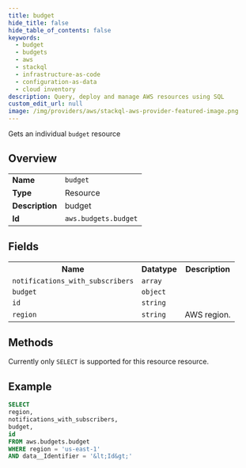 ```yaml
---
title: budget
hide_title: false
hide_table_of_contents: false
keywords:
  - budget
  - budgets
  - aws
  - stackql
  - infrastructure-as-code
  - configuration-as-data
  - cloud inventory
description: Query, deploy and manage AWS resources using SQL
custom_edit_url: null
image: /img/providers/aws/stackql-aws-provider-featured-image.png
---
```

Gets an individual <code>budget</code> resource

## Overview
<table><tbody>
<tr><td><b>Name</b></td><td><code>budget</code></td></tr>
<tr><td><b>Type</b></td><td>Resource</td></tr>
<tr><td><b>Description</b></td><td>budget</td></tr>
<tr><td><b>Id</b></td><td><code>aws.budgets.budget</code></td></tr>
</tbody></table>

## Fields
<table><tbody>
<tr><th>Name</th><th>Datatype</th><th>Description</th></tr>
<tr><td><code>notifications_with_subscribers</code></td><td><code>array</code></td><td></td></tr>
<tr><td><code>budget</code></td><td><code>object</code></td><td></td></tr>
<tr><td><code>id</code></td><td><code>string</code></td><td></td></tr>
<tr><td><code>region</code></td><td><code>string</code></td><td>AWS region.</td></tr>

</tbody></table>

## Methods
Currently only <code>SELECT</code> is supported for this resource resource.





## Example
```sql
SELECT
region,
notifications_with_subscribers,
budget,
id
FROM aws.budgets.budget
WHERE region = 'us-east-1'
AND data__Identifier = '&lt;Id&gt;'
```
